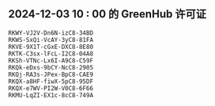 ## 2024-12-03 10 : 00 的 GreenHub 许可证
```
RKWY-VJ2V-Dn6N-izC8-34BD
RKWS-SxQi-VcAY-3yC8-81FA
RKVE-9X1T-cGxE-DXC8-8E80
RKTK-C3sx-lFcL-I2C8-04A8
RKSh-VTNc-Lx6I-A9C8-C59F
RKQk-eDxs-9bCY-NcC8-2905
RKQj-RA3s-JPex-BpC8-CAE9
RKQX-a8HF-fiwX-5pC8-95DF
RKQX-e7WV-PI2W-V0C8-6F66
RKMU-LqZI-EX1c-8cC8-749A
```
